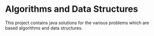 # Algorithms and Data Structures
This project contains java solutions for the various problems which are based algorithms and data structures.
